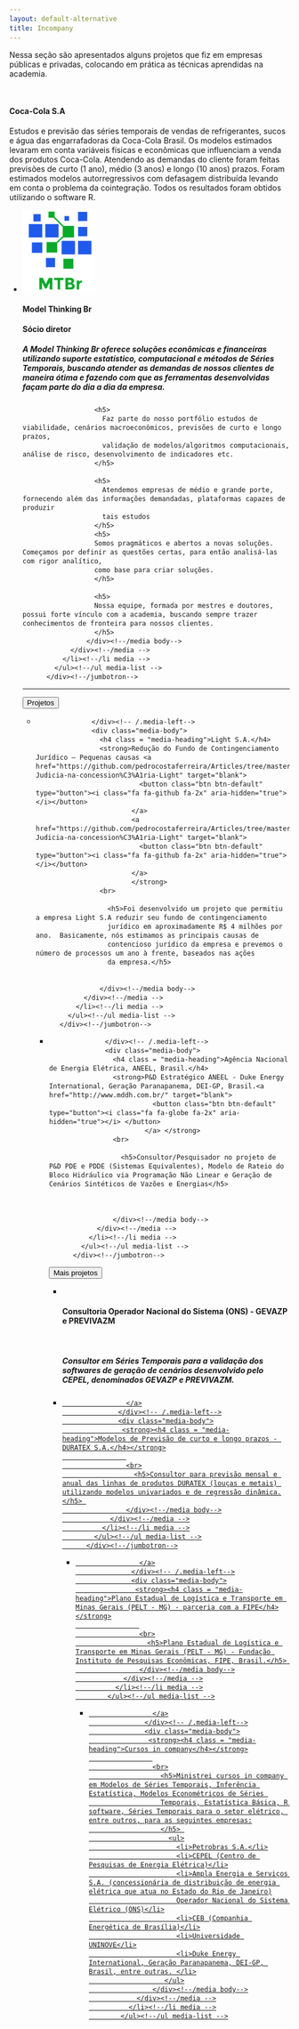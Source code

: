 ```yaml
---
layout: default-alternative
title: Incompany
---
```


<!-- light -->


<p>Nessa seção são apresentados alguns projetos que fiz em empresas públicas e privadas, colocando em prática as técnicas aprendidas na academia.  </p>

<br>

<h4>Coca-Cola S.A </h4>
<p>Estudos e previsão das séries temporais de vendas de refrigerantes, sucos e água das engarrafadoras da Coca-Cola Brasil. Os modelos estimados levaram em conta variáveis físicas e econômicas que influenciam a venda dos produtos Coca-Cola. Atendendo as demandas do cliente foram feitas previsões de curto (1 ano), médio (3 anos) e longo (10 anos) prazos. Foram estimados modelos autorregressivos com defasagem distribuída levando em conta o problema da cointegração. Todos os resultados foram obtidos utilizando o software R.</p>

<div class="jumbotron">
            <ul class="media-list">
              <li class="media">
                <div class="media">
                  <div class="media-left">
                    <a href="#">
                      <img src="images/logo.png"  class="media-object" alt="" width="130px">
                    </a>
                  </div><!-- /.media-left-->
                  <div class="media-body">
                    <strong><h4 class = "media-heading">Model Thinking Br</h4></strong>
                    <strong>Sócio diretor</strong>
                    <br>
                      <h5>
                         A Model Thinking Br oferece soluções econômicas e financeiras utilizando suporte estatístico, computacional e métodos de Séries
                         Temporais, buscando atender as demandas de nossos clientes de maneira ótima e fazendo com que as ferramentas desenvolvidas façam 
                         parte do dia a dia da empresa.
                      </h5>
                      
                      <h5>
                        Faz parte do nosso portfólio estudos de viabilidade, cenários macroeconômicos, previsões de curto e longo prazos, 
                        validação de modelos/algoritmos computacionais, análise de risco, desenvolvimento de indicadores etc.
                      </h5>
                      
                      <h5>
                        Atendemos empresas de médio e grande porte, fornecendo além das informações demandadas, plataformas capazes de produzir 
                        tais estudos
                      </h5>
                      <h5>
                      Somos pragmáticos e abertos a novas soluções. Começamos por definir as questões certas, para então analisá-las com rigor analítico, 
                      como base para criar soluções.
                      </h5>
                      
                      <h5>
                      Nossa equipe, formada por mestres e doutores, possui forte vínculo com a academia, buscando sempre trazer conhecimentos de fronteira para nossos clientes.
                      </h5>
                    </div><!--/media body-->
                </div><!--/media -->
              </li><!--/li media -->
            </ul><!--/ul media-list -->
          </div><!--/jumbotron-->

<hr> 
 
 <button type="button" class="btn btn-default btn-xs">Projetos</button>


<div class="jumbotron">
            <ul class="media-list">
              <li class="media">
                <div class="media">
                  <div class="media-left">
                  
                  </div><!-- /.media-left-->
                  <div class="media-body">
                    <h4 class = "media-heading">Light S.A.</h4>
                    <strong>Redução do Fundo de Contingenciamento Jurídico – Pequenas causas <a href="https://github.com/pedrocostaferreira/Articles/tree/master/Conting%C3%AAncia-Judicia-na-concession%C3%A1ria-Light" target="blank">
                              <button class="btn btn-default" type="button"><i class="fa fa-github fa-2x" aria-hidden="true"></i></button>
                            </a>
                            <a href="https://github.com/pedrocostaferreira/Articles/tree/master/Conting%C3%AAncia-Judicia-na-concession%C3%A1ria-Light" target="blank">
                              <button class="btn btn-default" type="button"><i class="fa fa-github fa-2x" aria-hidden="true"></i></button>
                            </a>
                            </strong>
                    <br>
                      
                      <h5>Foi desenvolvido um projeto que permitiu a empresa Light S.A reduzir seu fundo de contingenciamento 
                      jurídico em aproximadamente R$ 4 milhões por ano.  Basicamente, nós estimamos as principais causas de
                      contencioso jurídico da empresa e prevemos o número de processos um ano à frente, baseados nas ações
                      da empresa.</h5> 
                      
                     
                    </div><!--/media body-->
                </div><!--/media -->
              </li><!--/li media -->
            </ul><!--/ul media-list -->
          </div><!--/jumbotron-->
          
          
<div class="jumbotron">
            <ul class="media-list">
              <li class="media">
                <div class="media">
                  <div class="media-left">
                   
                  </div><!-- /.media-left-->
                  <div class="media-body">
                    <h4 class = "media-heading">Agência Nacional de Energia Elétrica, ANEEL, Brasil.</h4>
                    <strong>P&D Estratégico ANEEL - Duke Energy International, Geração Paranapanema, DEI-GP, Brasil.<a href="http://www.mddh.com.br/" target="blank">
                              <button class="btn btn-default" type="button"><i class="fa fa-globe fa-2x" aria-hidden="true"></i> </button>
                            </a> </strong>
                    <br>
                      
                      <h5>Consultor/Pesquisador no projeto de P&D PDE e PDDE (Sistemas Equivalentes), Modelo de Rateio do Bloco Hidráulico via Programação Não Linear e Geração de Cenários Sintéticos de Vazões e Energias</h5> 
                      
                      
                      
                    </div><!--/media body-->
                </div><!--/media -->
              </li><!--/li media -->
            </ul><!--/ul media-list -->
          </div><!--/jumbotron-->


<button type="button" class="btn btn-info btn-block" data-toggle="collapse" data-target="#demo2">Mais projetos</button>
  <div id="demo2" class="collapse">


<div class="jumbotron">
            <ul class="media-list">
              <li class="media">
                <div class="media">
                  <div class="media-left">
                    <a href="#">
                      <img src="" class="media-object" >
                    </a>
                  </div><!-- /.media-left-->
                  <div class="media-body">
                    <strong><h4 class = "media-heading">Consultoria Operador Nacional do Sistema (ONS) - GEVAZP e PREVIVAZM</h4></strong>
                    <strong></strong>
                    <br>
                      <h5>
                        Consultor em Séries Temporais para a validação dos softwares de geração de cenários desenvolvido pelo CEPEL, denominados GEVAZP e PREVIVAZM.
                      </h5>
                    </div><!--/media body-->
                </div><!--/media -->
              </li><!--/li media -->
            </ul><!--/ul media-list -->
          </div><!--/jumbotron-->
          


<div class="jumbotron">
            <ul class="media-list">
              <li class="media">
                <div class="media">
                  <div class="media-left">
                    <a href="#">
                      
                    </a>
                  </div><!-- /.media-left-->
                  <div class="media-body">
                   <strong><h4 class = "media-heading">Modelos de Previsão de curto e longo prazos - DURATEX S.A.</h4></strong>
                    
                    <br>
                      <h5>Consultor para previsão mensal e anual das linhas de produtos DURATEX (louças e metais) utilizando modelos univariados e de regressão dinâmica.</h5> 
                    </div><!--/media body-->
                </div><!--/media -->
              </li><!--/li media -->
            </ul><!--/ul media-list -->
          </div><!--/jumbotron-->
          



<div class="jumbotron">
            <ul class="media-list">
              <li class="media">
                <div class="media">
                  <div class="media-left">
                    <a href="#">
                      
                    </a>
                  </div><!-- /.media-left-->
                  <div class="media-body">
                   <strong><h4 class = "media-heading">Plano Estadual de Logística e Transporte em Minas Gerais (PELT - MG) - parceria com a FIPE</h4></strong>
                    
                    <br>
                      <h5>Plano Estadual de Logística e Transporte em Minas Gerais (PELT - MG) - Fundação Instituto de Pesquisas Econômicas, FIPE, Brasil.</h5> 
                    </div><!--/media body-->
                </div><!--/media -->
              </li><!--/li media -->
            </ul><!--/ul media-list -->
</div><!--/jumbotron-->


<div class="jumbotron">
            <ul class="media-list">
              <li class="media">
                <div class="media">
                  <div class="media-left">
                    <a href="#">
                      
                    </a>
                  </div><!-- /.media-left-->
                  <div class="media-body">
                   <strong><h4 class = "media-heading">Cursos in company</h4></strong>
                    
                    <br>
                      <h5>Ministrei cursos in company em Modelos de Séries Temporais, Inferência Estatística, Modelos Econométricos de Séries 
                      Temporais, Estatística Básica, R software, Séries Temporais para o setor elétrico, entre outros, para as seguintes empresas:
                      </h5> 
                        <ul>
                          <li>Petrobras S.A.</li>
                          <li>CEPEL (Centro de Pesquisas de Energia Elétrica)</li>
                          <li>Ampla Energia e Serviços S.A. (concessionária de distribuição de energia elétrica que atua no Estado do Rio de Janeiro)
                          Operador Nacional do Sistema Elétrico (ONS)</li>
                          <li>CEB (Companhia Energética de Brasília)</li>
                          <li>Universidade UNINOVE</li>
                          <li>Duke Energy International, Geração Paranapanema, DEI-GP, Brasil, entre outras. </li>
                       </ul>
                    </div><!--/media body-->
                </div><!--/media -->
              </li><!--/li media -->
            </ul><!--/ul media-list -->
</div><!--/jumbotron-->
</div>